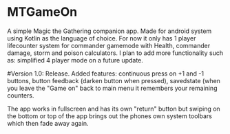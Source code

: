 # MTGameOn

A simple Magic the Gathering companion app.
Made for android system using Kotlin as the language of choice.
For now it only has 1 player lifecounter system for commander gamemode with Health, commander damage, storm and poison calculators.
I plan to add more functionality such as: simplified 4 player mode on a future update.

#Version 1.0: Release.
Added features: 
continuous press on +1 and -1 buttons,
button feedback (darken button when pressed),
savedstate (when you leave the "Game on" back to main menu it remembers your remaining counters.

The app works in fullscreen and has its own "return" button but swiping on the bottom or top of the app brings out the phones own system toolbars which then fade away again.
